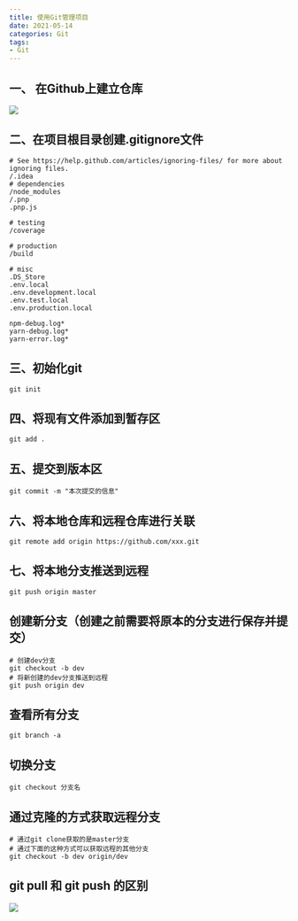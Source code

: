 ```yaml
---
title: 使用Git管理项目
date: 2021-05-14
categories: Git
tags: 
- Git
---
```

## 一、 在Github上建立仓库
![](https://img-blog.csdnimg.cn/img_convert/76b7886d64ef80971ac6ce7a24de04f6.png)

## 二、在项目根目录创建.gitignore文件
```
# See https://help.github.com/articles/ignoring-files/ for more about ignoring files.
/.idea
# dependencies
/node_modules
/.pnp
.pnp.js

# testing
/coverage

# production
/build

# misc
.DS_Store
.env.local
.env.development.local
.env.test.local
.env.production.local

npm-debug.log*
yarn-debug.log*
yarn-error.log*

```
## 三、初始化git
```
git init
```
## 四、将现有文件添加到暂存区
```
git add .
```
## 五、提交到版本区
```
git commit -m "本次提交的信息"
```
## 六、将本地仓库和远程仓库进行关联
```
git remote add origin https://github.com/xxx.git 
```
## 七、将本地分支推送到远程
```
git push origin master
```
## 创建新分支（创建之前需要将原本的分支进行保存并提交）
```
# 创建dev分支
git checkout -b dev
# 将新创建的dev分支推送到远程
git push origin dev
```
## 查看所有分支
```
git branch -a
```
## 切换分支
```
git checkout 分支名
```
## 通过克隆的方式获取远程分支
```
# 通过git clone获取的是master分支
# 通过下面的这种方式可以获取远程的其他分支
git checkout -b dev origin/dev
```
## git pull 和 git push 的区别
![](https://img-blog.csdnimg.cn/img_convert/6e970b51e71f464de8a663cbcb170ab1.png)


